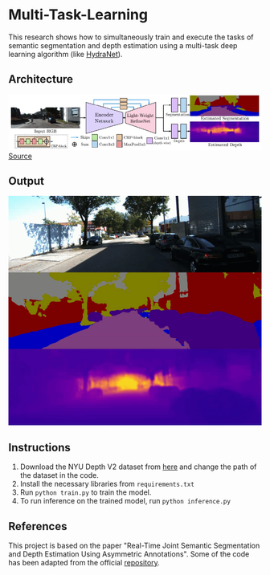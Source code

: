 # Multi-Task-Learning

This research shows how to simultaneously train and execute the tasks of semantic segmentation and depth estimation using a multi-task deep learning algorithm (like [HydraNet](https://openaccess.thecvf.com/content_cvpr_2018/papers/Mullapudi_HydraNets_Specialized_Dynamic_CVPR_2018_paper.pdf)).

## Architecture

![image](./output/arch.jpeg)
[Source](https://arxiv.org/pdf/1809.04766.pdf)

## Output

![video](./output/output.gif)

## Instructions

1. Download the NYU Depth V2 dataset from [here](https://cs.nyu.edu/~silberman/datasets/nyu_depth_v2.html) and change the path of the dataset in the code. </br>
2. Install the necessary libraries from `requirements.txt`
3. Run `python train.py` to train the model. </br>
4. To run inference on the trained model, run `python inference.py`</br>

## References

This project is based on the paper "Real-Time Joint Semantic Segmentation and Depth Estimation Using Asymmetric Annotations". Some of the code has been adapted from the official [repository](https://github.com/DrSleep/multi-task-refinenet).
